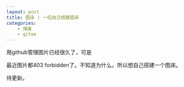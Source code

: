```yaml
---
layout: post
title: 图床 | 一招自己搭建图床
categories: 
    - 博客
    - gitee
---
```


用github管理图片已经很久了，可是


最近图片都403 forbidden了。不知道为什么。所以想自己搭建一个图床。

待更新。

